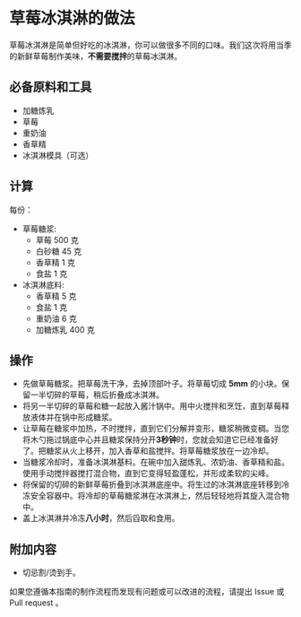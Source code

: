 # 草莓冰淇淋的做法

草莓冰淇淋是简单但好吃的冰淇淋，你可以做很多不同的口味。我们这次将用当季的新鲜草莓制作美味，**不需要搅拌**的草莓冰淇淋。

## 必备原料和工具

- 加糖炼乳
- 草莓
- 重奶油
- 香草精
- 冰淇淋模具（可选）

## 计算

每份：
- 草莓糖浆:
    - 草莓 500 克
    - 白砂糖 45 克
    - 香草精 1 克
    - 食盐 1 克
- 冰淇淋底料:
    - 香草精 5 克
    - 食盐 1 克
    - 重奶油 6 克
    - 加糖炼乳 400 克

## 操作

 - 先做草莓糖浆。把草莓洗干净，去掉顶部叶子。将草莓切成 **5mm** 的小块。保留一半切碎的草莓，稍后折叠成冰淇淋。
 - 将另一半切碎的草莓和糖一起放入酱汁锅中。用中火搅拌和烹饪，直到草莓释放液体并在锅中形成糖浆。
 - 让草莓在糖浆中加热，不时搅拌，直到它们分解并变形，糖浆稍微变稠。当您将木勺拖过锅底中心并且糖浆保持分开**3秒钟**时，您就会知道它已经准备好了。把糖浆从火上移开，加入香草和盐搅拌。将草莓糖浆放在一边冷却。
 - 当糖浆冷却时，准备冰淇淋基料。在碗中加入甜炼乳、浓奶油、香草精和盐。使用手动搅拌器搅打混合物，直到它变得轻盈蓬松，并形成柔软的尖峰。
 - 将保留的切碎的新鲜草莓折叠到冰淇淋底座中。将生过的冰淇淋底座转移到冷冻安全容器中。将冷却的草莓糖浆淋在冰淇淋上，然后轻轻地将其旋入混合物中。
 - 盖上冰淇淋并冷冻**八小时**，然后舀取和食用。

## 附加内容

- 切忌割/烫到手。

如果您遵循本指南的制作流程而发现有问题或可以改进的流程，请提出 Issue 或 Pull request 。
